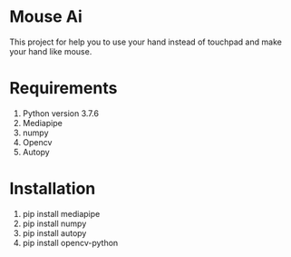 # Mouse Ai
This project for help you to use your hand instead of touchpad and make your hand like mouse.
# Requirements
1. Python version 3.7.6
2. Mediapipe
3. numpy
4. Opencv
5. Autopy
# Installation
1. pip install mediapipe
2. pip install numpy
3. pip install autopy
4. pip install opencv-python





